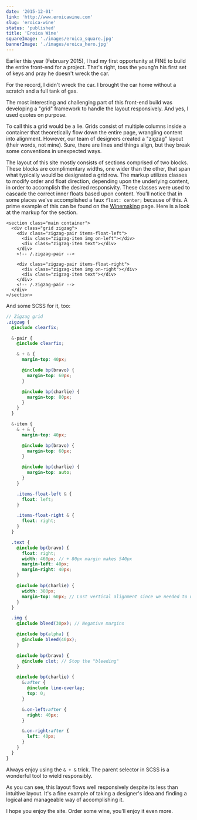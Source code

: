 ```yaml
---
date: '2015-12-01'
link: 'http://www.eroicawine.com'
slug: 'eroica-wine'
status: 'published'
title: 'Eroica Wine'
squareImage: './images/eroica_square.jpg'
bannerImage: './images/eroica_hero.jpg'
---
```


Earlier this year (February 2015), I had my first opportunity at FINE to build the entire front-end for a project. That's right, toss the young'n his first set of keys and pray he doesn't wreck the car.

For the record, I didn't wreck the car. I brought the car home without a scratch and a full tank of gas.

The most interesting and challenging part of this front-end build was developing a "grid" framework to handle the layout responsively. And yes, I used quotes on purpose.

To call this a grid would be a lie. Grids consist of multiple columns inside a container that theoretically flow down the entire page, wrangling content into alignment. However, our team of designers created a "zigzag" layout (their words, not mine). Sure, there are lines and things align, but they break some conventions in unexpected ways.

The layout of this site mostly consists of sections comprised of two blocks. These blocks are complimentary widths, one wider than the other, that span what typically would be designated a grid row. The markup utilizes classes to modify order and float direction, depending upon the underlying content, in order to accomplish the desired responsivity. These classes were used to cascade the correct inner floats based upon content. You'll notice that in some places we've accomplished a faux `float: center;` because of this. A prime example of this can be found on the [Winemaking](http://www.eroicawine.com/winemaking) page. Here is a look at the markup for the section.

```markup
<section class="main container">
  <div class="grid zigzag">
    <div class="zigzag-pair items-float-left">
      <div class="zigzag-item img on-left"></div>
      <div class="zigzag-item text"></div>
    </div>
    <!-- /.zigzag-pair -->

    <div class="zigzag-pair items-float-right">
      <div class="zigzag-item img on-right"></div>
      <div class="zigzag-item text"></div>
    </div>
    <!-- /.zigzag-pair -->
  </div>
</section>

```

And some SCSS for it, too:

```scss
// Zigzag grid
.zigzag {
  @include clearfix;

  &-pair {
    @include clearfix;

    & + & {
      margin-top: 40px;

      @include bp(bravo) {
        margin-top: 60px;
      }

      @include bp(charlie) {
        margin-top: 80px;
      }
    }
  }

  &-item {
    & + & {
      margin-top: 40px;

      @include bp(bravo) {
        margin-top: 60px;
      }

      @include bp(charlie) {
        margin-top: auto;
      }
    }

    .items-float-left & {
      float: left;
    }

    .items-float-right & {
      float: right;
    }
  }

  .text {
    @include bp(bravo) {
      float: right;
      width: 460px; // + 80px margin makes 540px
      margin-left: 40px;
      margin-right: 40px;
    }

    @include bp(charlie) {
      width: 380px;
      margin-top: 60px; // Lost vertical alignment since we needed to use floats
    }
  }

  .img {
    @include bleed(30px); // Negative margins

    @include bp(alpha) {
      @include bleed(40px);
    }

    @include bp(bravo) {
      @include clot; // Stop the "bleeding"
    }

    @include bp(charlie) {
      &:after {
        @include line-overlay;
        top: 0;
      }

      &.on-left:after {
        right: 40px;
      }

      &.on-right:after {
        left: 40px;
      }
    }
  }
}
```

Always enjoy using the `& + &` trick. The parent selector in SCSS is a wonderful tool to wield responsibly.

As you can see, this layout flows well responsively despite its less than intuitive layout. It's a fine example of taking a designer's idea and finding a logical and manageable way of accomplishing it.

I hope you enjoy the site. Order some wine, you'll enjoy it even more.
